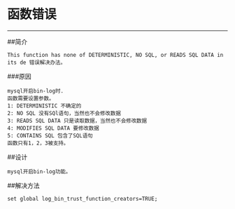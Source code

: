 ﻿# 函数错误

---

##简介
```
This function has none of DETERMINISTIC, NO SQL, or READS SQL DATA in its de 错误解决办法。
```

###原因
```
mysql开启bin-log时.
函数需要设置参数。
1: DETERMINISTIC 不确定的
2: NO SQL 没有SQl语句，当然也不会修改数据
3: READS SQL DATA 只是读取数据，当然也不会修改数据
4: MODIFIES SQL DATA 要修改数据
5: CONTAINS SQL 包含了SQL语句
函数只有1，2，3被支持。
```

##设计
```
mysql开启bin-log功能。
```

##解决方法
```
set global log_bin_trust_function_creators=TRUE;
```




